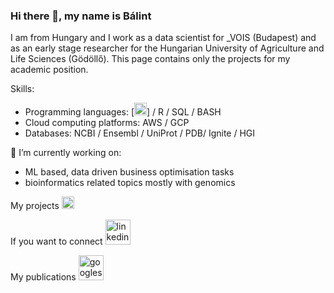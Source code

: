 ### Hi there 👋, my name is Bálint
I am from Hungary and I work as a data scientist for _VOIS (Budapest) and as an early stage researcher for the Hungarian University of Agriculture and Life Sciences (Gödöllő). This page contains only the projects for my academic position.

Skills:
- Programming languages: [<img src='https://cdn.jsdelivr.net/npm/simple-icons@3.0.1/icons/python.svg' alt='github' height='20'>] / R / SQL / BASH
- Cloud computing platforms: AWS / GCP
- Databases: NCBI / Ensembl / UniProt / PDB/  Ignite / HGI


🔭 I’m currently working on:
- ML based, data driven business optimisation tasks
- bioinformatics related topics mostly with genomics


My projects
            [<img src='https://cdn.jsdelivr.net/npm/simple-icons@3.0.1/icons/github.svg' alt='github' height='20'>](https://github.com/balintbiro)

If you want to connect
                      [<img src='https://cdn.jsdelivr.net/npm/simple-icons@3.0.1/icons/linkedin.svg' alt='linkedin' height='40'>](https://www.linkedin.com/in/biró-bálint-923b25168//) 

My publications
                [<img src='https://cdn.jsdelivr.net/npm/simple-icons@3.0.1/icons/googlescholar.svg' alt='googlescholar' height='40'>](https://scholar.google.com/citations?user=fHAcXy8AAAAJ&hl=hu&oi=ao)
